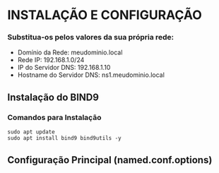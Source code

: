 

# INSTALAÇÃO E CONFIGURAÇÃO

### Substitua-os pelos valores da sua própria rede:

* Domínio da Rede: meudominio.local
* Rede IP: 192.168.1.0/24
* IP do Servidor DNS: 192.168.1.10
* Hostname do Servidor DNS: ns1.meudominio.local



## Instalação do BIND9
### Comandos para Instalação
```
sudo apt update
sudo apt install bind9 bind9utils -y
```


## Configuração Principal (named.conf.options)

